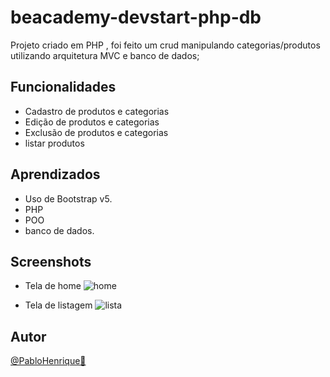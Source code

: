 # beacademy-devstart-php-db
Projeto criado em PHP , foi feito um crud manipulando categorias/produtos utilizando arquitetura MVC e banco de dados;

## Funcionalidades

- Cadastro de produtos e categorias
- Edição de produtos e categorias
- Exclusão de produtos e categorias
- listar produtos

## Aprendizados

- Uso de Bootstrap v5.
- PHP
- POO
- banco de dados.

## Screenshots

- Tela de home
  ![home]()
 
- Tela de listagem
  ![lista]()
  
 ## Autor

  [@PabloHenrique🚀]()
